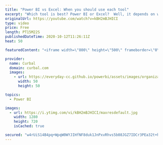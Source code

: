 ```yaml
---
title: "Power BI vs Excel: When you should use each tool"
excerpt: "Which tool is best? Power BI or Excel?  Well, it depends on what you are trying to do. Both tools have unique strengths and limitations and in this video I will try to show both.  Hopefully after watching this video, you will have a better understanding of both tools and will know when to use which depending"
originalUrl: https://youtube.com/watch?v=kBH2mBJHICI
type: video
price: Free
length: PT15M22S
publishedDateTime: 2020-10-12T11:26:11Z
heat: 50

featuredContent: "<iframe width=\"800\" height=\"500\" frameborder=\"0\" src=\"https://www.youtube.com/embed/kBH2mBJHICI\" allow=\"accelerometer; autoplay; encrypted-media; gyroscope; picture-in-picture\" allowfullscreen></iframe>"

provider:
  name: Curbal
  domain: curbal.com
  images:
    - url: https://everyday-cc.github.io/powerbi/assets/images/organizations/curbal.com-50x50.jpg
      width: 50
      height: 50

topics:
  - Power BI

images:
  - url: https://i.ytimg.com/vi/kBH2mBJHICI/maxresdefault.jpg
    width: 1280
    height: 720
    isCached: true

secured: "w4rUiS14B4pq+WpqW0WYJIHfNF8duk1JnPxvRhvs5b08JGZ7IDCr3PEa32t+hnZ2tD1ITtO+KdgciP4O5s+z7E/c6fFxxHN0q0Di0IbeiVfuqoeSebdJS6doCQATOAvuO3Wm363vUvoNEHBSpOvy8EzY5QZ62k7+AosAivGGUo4+jjpGBwLnyT8X1b9jVgaCHzey9BGmJc5RoRjSuAM4YTo5lwVOsS+fGw976RQUjWBtdMGmMIjiOhBnpZlL+rkU7hyzNd2GH6xT1Ea8E6Ix5VMuMOTZ1ykJs+JkjZAV2otWnalTzgrIk1Eu5UWKyQuBo19ffnnoVWYX2XvlfcYac2T/uRuW19WsbT3wG28hw8vHvX0rIMjUDUwL7LMLhvKVgu8vMS7+6D2Gxxe0amylAj1p+QlesuMl31EF5rBXlIM=;PlmQrdovtg9nGcElJy27qA=="
---
```



